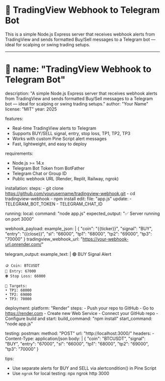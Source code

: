 # 📡 TradingView Webhook to Telegram Bot

This is a simple Node.js Express server that receives webhook alerts from TradingView and sends formatted Buy/Sell messages to a Telegram bot — ideal for scalping or swing trading setups.

---
  # 📡 name: "TradingView Webhook to Telegram Bot"
  description: "A simple Node.js Express server that receives webhook alerts from TradingView and sends formatted Buy/Sell messages to a Telegram bot — ideal for scalping or swing trading setups."
  author: "Your Name"
  license: "MIT"
  year: 2025

features:
  - Real-time TradingView alerts to Telegram
  - Supports BUY/SELL signal, entry, stop loss, TP1, TP2, TP3
  - Works with custom Pine Script alert messages
  - Fast, lightweight, and easy to deploy

requirements:
  - Node.js >= 14.x
  - Telegram Bot Token from BotFather
  - Telegram Chat or Group ID
  - Public webhook URL (Render, Replit, Railway, ngrok)

installation:
  steps:
    - git clone https://github.com/yourusername/tradingview-webhook.git
    - cd tradingview-webhook
    - npm install
  edit:
    file: "app.js"
    update:
      - TELEGRAM_BOT_TOKEN
      - TELEGRAM_CHAT_ID

running:
  local:
    command: "node app.js"
    expected_output: "✅ Server running on port 3000"

webhook_payload:
  example_json: |
    {
      "coin": "{{ticker}}",
      "signal": "BUY",
      "entry": "{{close}}",
      "sl": "66000",
      "tp1": "68000",
      "tp2": "69000",
      "tp3": "70000"
    }
  tradingview_webhook_url: "https://your-webhook-url.onrender.com/"

telegram_output:
  example_text: |
    🟢 BUY Signal Alert

    🪙 Coin: BTCUSDT
    🎯 Entry: 67000
    ⛔ Stop Loss: 66000

    🏁 Targets:
    • TP1: 68000
    • TP2: 69000
    • TP3: 70000

deployment:
  platform: "Render"
  steps:
    - Push your repo to GitHub
    - Go to https://render.com
    - Create new Web Service
    - Connect your GitHub repo
    - Configure build and start:
        build_command: "npm install"
        start_command: "node app.js"

testing:
  postman:
    method: "POST"
    url: "http://localhost:3000/"
    headers:
      - Content-Type: application/json
    body: |
      {
        "coin": "BTCUSDT",
        "signal": "BUY",
        "entry": "67000",
        "sl": "66000",
        "tp1": "68000",
        "tp2": "69000",
        "tp3": "70000"
      }

tips:
  - Use separate alerts for BUY and SELL via alertcondition() in Pine Script
  - Use `ngrok` for local testing: npx ngrok http 3000
